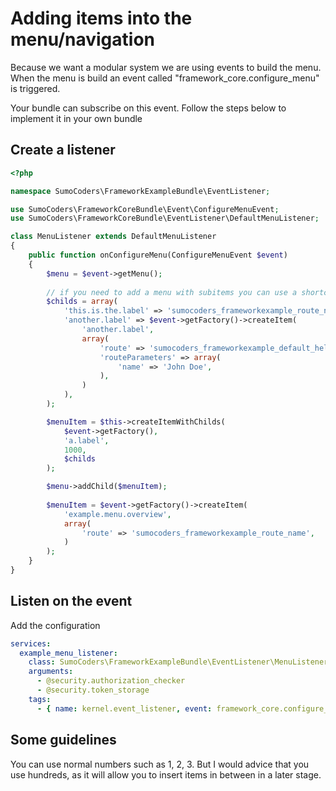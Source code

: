 # Adding items into the menu/navigation

Because we want a modular system we are using events to build the menu. When
the menu is build an event called "framework_core.configure_menu" is triggered.

Your bundle can subscribe on this event. Follow the steps below to implement it
in your own bundle

## Create a listener

```php
<?php

namespace SumoCoders\FrameworkExampleBundle\EventListener;

use SumoCoders\FrameworkCoreBundle\Event\ConfigureMenuEvent;
use SumoCoders\FrameworkCoreBundle\EventListener\DefaultMenuListener;

class MenuListener extends DefaultMenuListener
{
    public function onConfigureMenu(ConfigureMenuEvent $event)
    {
        $menu = $event->getMenu();
    
        // if you need to add a menu with subitems you can use a shortcut like this
        $childs = array(
            'this.is.the.label' => 'sumocoders_frameworkexample_route_name',
            'another.label' => $event->getFactory()->createItem(
                'another.label',
                array(
                    'route' => 'sumocoders_frameworkexample_default_hello',
                    'routeParameters' => array(
                        'name' => 'John Doe',
                    ),
                )
            ),
        );

        $menuItem = $this->createItemWithChilds(
            $event->getFactory(),
            'a.label',
            1000,
            $childs
        );

        $menu->addChild($menuItem);
    
        $menuItem = $event->getFactory()->createItem(
            'example.menu.overview',
            array(
                'route' => 'sumocoders_frameworkexample_route_name',
            )
        );
    }
}
```

## Listen on the event

Add the configuration

```yml
services:
  example_menu_listener:
    class: SumoCoders\FrameworkExampleBundle\EventListener\MenuListener
    arguments:
      - @security.authorization_checker
      - @security.token_storage
    tags:
      - { name: kernel.event_listener, event: framework_core.configure_menu, method: onConfigureMenu }
```

## Some guidelines

You can use normal numbers such as 1, 2, 3. But I would advice that you use
hundreds, as it will allow you to insert items in between in a later stage.
